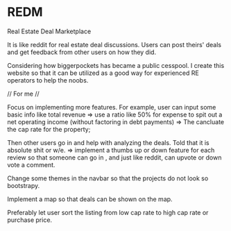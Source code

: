 # REDM
Real Estate Deal Marketplace

It is like reddit for real estate deal discussions. Users can post theirs' deals and get feedback from other users on how they did.

Considering how biggerpockets has became a public cesspool. I create this website so that it can be utilized as a good way for experienced RE operators to help the noobs.

// For me //

Focus on implementing more features. For example, user can input some basic info like total revenue => use a ratio like 50% for expense to spit out a net operating income (without factoring in debt payments) => The cancluate the cap rate for the property;

Then other users go in and help with analyzing the deals. Told that it is absolute shit or w/e. => implement a thumbs up or down feature for each review so that someone can go in , and just like reddit, can upvote or down vote a comment.

Change some themes in the navbar so that the projects do not look so bootstrapy.

Implement a map so that deals can be shown on the map.

Preferably let user sort the listing from low cap rate to high cap rate or purchase price.
